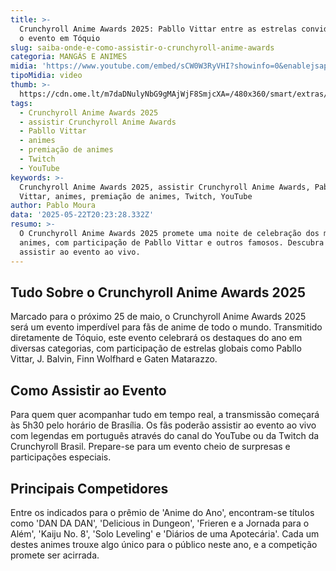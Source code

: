 ```yaml
---
title: >-
  Crunchyroll Anime Awards 2025: Pabllo Vittar entre as estrelas convidadas para
  o evento em Tóquio
slug: saiba-onde-e-como-assistir-o-crunchyroll-anime-awards
categoria: MANGÁS E ANIMES
midia: 'https://www.youtube.com/embed/sCW0W3RyVHI?showinfo=0&enablejsapi=1'
tipoMidia: video
thumb: >-
  https://cdn.ome.lt/m7daDNulyNbG9gMAjWjF8SmjcXA=/480x360/smart/extras/conteudos/Captura_de_tela_2025-05-22_163141.png
tags:
  - Crunchyroll Anime Awards 2025
  - assistir Crunchyroll Anime Awards
  - Pabllo Vittar
  - animes
  - premiação de animes
  - Twitch
  - YouTube
keywords: >-
  Crunchyroll Anime Awards 2025, assistir Crunchyroll Anime Awards, Pabllo
  Vittar, animes, premiação de animes, Twitch, YouTube
author: Pablo Moura
data: '2025-05-22T20:23:28.332Z'
resumo: >-
  O Crunchyroll Anime Awards 2025 promete uma noite de celebração dos melhores
  animes, com participação de Pabllo Vittar e outros famosos. Descubra como
  assistir ao evento ao vivo.
---
```


## Tudo Sobre o Crunchyroll Anime Awards 2025

Marcado para o próximo 25 de maio, o Crunchyroll Anime Awards 2025 será um evento imperdível para fãs de anime de todo o mundo. Transmitido diretamente de Tóquio, este evento celebrará os destaques do ano em diversas categorias, com participação de estrelas globais como Pabllo Vittar, J. Balvin, Finn Wolfhard e Gaten Matarazzo.

## Como Assistir ao Evento

Para quem quer acompanhar tudo em tempo real, a transmissão começará às 5h30 pelo horário de Brasília. Os fãs poderão assistir ao evento ao vivo com legendas em português através do canal do YouTube ou da Twitch da Crunchyroll Brasil. Prepare-se para um evento cheio de surpresas e participações especiais.

## Principais Competidores

Entre os indicados para o prêmio de 'Anime do Ano', encontram-se títulos como 'DAN DA DAN', 'Delicious in Dungeon', 'Frieren e a Jornada para o Além', 'Kaiju No. 8', 'Solo Leveling' e 'Diários de uma Apotecária'. Cada um destes animes trouxe algo único para o público neste ano, e a competição promete ser acirrada.
